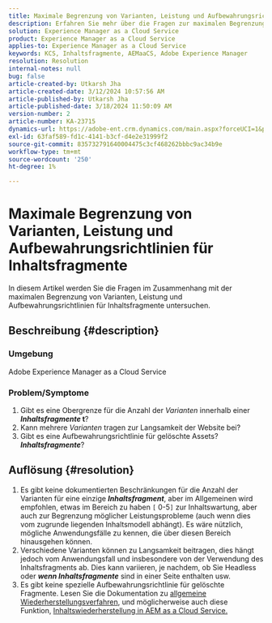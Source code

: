 ```yaml
---
title: Maximale Begrenzung von Varianten, Leistung und Aufbewahrungsrichtlinien für Inhaltsfragmente
description: Erfahren Sie mehr über die Fragen zur maximalen Begrenzung von Varianten, Leistung und Aufbewahrungsrichtlinien für Inhaltsfragmente.
solution: Experience Manager as a Cloud Service
product: Experience Manager as a Cloud Service
applies-to: Experience Manager as a Cloud Service
keywords: KCS, Inhaltsfragmente, AEMaaCS, Adobe Experience Manager
resolution: Resolution
internal-notes: null
bug: false
article-created-by: Utkarsh Jha
article-created-date: 3/12/2024 10:57:56 AM
article-published-by: Utkarsh Jha
article-published-date: 3/18/2024 11:50:09 AM
version-number: 2
article-number: KA-23715
dynamics-url: https://adobe-ent.crm.dynamics.com/main.aspx?forceUCI=1&pagetype=entityrecord&etn=knowledgearticle&id=fcf6705a-5fe0-ee11-904d-6045bd0063aa
exl-id: 63faf589-fd1c-4141-b3cf-d4e2e31999f2
source-git-commit: 835732791640004475c3cf468262bbbc9ac34b9e
workflow-type: tm+mt
source-wordcount: '250'
ht-degree: 1%

---
```


# Maximale Begrenzung von Varianten, Leistung und Aufbewahrungsrichtlinien für Inhaltsfragmente


In diesem Artikel werden Sie die Fragen im Zusammenhang mit der maximalen Begrenzung von Varianten, Leistung und Aufbewahrungsrichtlinien für Inhaltsfragmente untersuchen.

## Beschreibung {#description}


### Umgebung

Adobe Experience Manager as a Cloud Service

### Problem/Symptome

1. Gibt es eine Obergrenze für die Anzahl der *Varianten* innerhalb einer <b>*Inhaltsfragmente* t</b>?
2. Kann mehrere *Varianten* tragen zur Langsamkeit der Website bei?
3. Gibt es eine Aufbewahrungsrichtlinie für gelöschte Assets? <b>*Inhaltsfragmente</b>*?



## Auflösung {#resolution}


1. Es gibt keine dokumentierten Beschränkungen für die Anzahl der Varianten für eine einzige <b>*Inhaltsfragment</b>*, aber im Allgemeinen wird empfohlen, etwas im Bereich zu haben `[` 0-5`]`  zur Inhaltswartung, aber auch zur Begrenzung möglicher Leistungsprobleme (auch wenn dies vom zugrunde liegenden Inhaltsmodell abhängt). Es wäre nützlich, mögliche Anwendungsfälle zu kennen, die über diesen Bereich hinausgehen können.
2. Verschiedene Varianten können zu Langsamkeit beitragen, dies hängt jedoch vom Anwendungsfall und insbesondere von der Verwendung des Inhaltsfragments ab. Dies kann variieren, je nachdem, ob Sie Headless oder <b>*wenn Inhaltsfragmente</b>* sind in einer Seite enthalten usw.
3. Es gibt keine spezielle Aufbewahrungsrichtlinie für gelöschte Fragmente. Lesen Sie die Dokumentation zu [allgemeine Wiederherstellungsverfahren](https://experienceleague.adobe.com/docs/experience-cloud-kcs/kbarticles/KA-23505.html?lang=en), und möglicherweise auch diese Funktion, [Inhaltswiederherstellung in AEM as a Cloud Service.](https://experienceleague.adobe.com/docs/experience-manager-cloud-service/content/operations/restore.html?lang=de)
